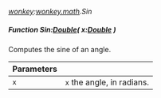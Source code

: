 _[wonkey](../../modules/wonkey/wonkey-module.md):[wonkey.math](../../modules/wonkey/wonkey-math.md).Sin_
##### Function Sin:[Double](../../modules/wonkey/wonkey-types-double.md)( x:[Double](../../modules/wonkey/wonkey-types-double.md) )
Computes the sine of an angle.

| Parameters |    |
|:-----------|:---|
| ``x`` | `x` the angle, in radians. |
